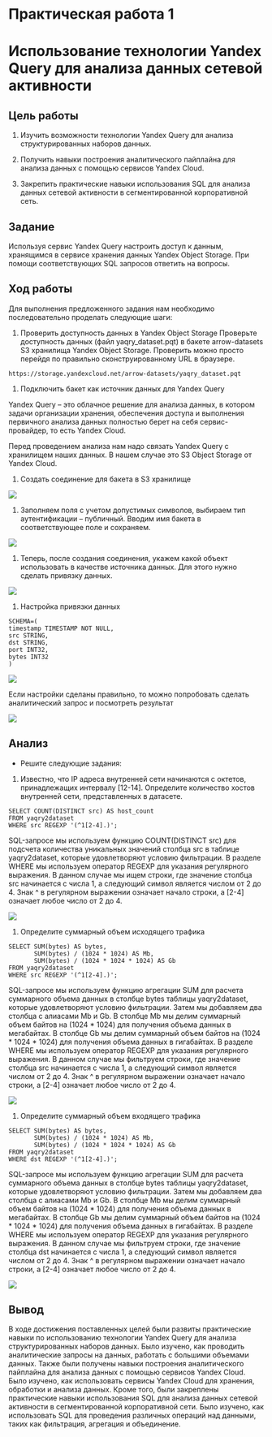 # Практическая работа 1

# Использование технологии Yandex Query для анализа данных сетевой активности

## Цель работы

1.  Изучить возможности технологии Yandex Query для анализа
    структурированных наборов данных.

2.  Получить навыки построения аналитического пайплайна для анализа
    данных с помощью сервисов Yandex Cloud.

3.  Закрепить практические навыки использования SQL для анализа данных
    сетевой активности в сегментированной корпоративной сеть.

## Задание

Используя сервис Yandex Query настроить доступ к данным, хранящимся в
сервисе хранения данных Yandex Object Storage. При помощи
соответствующих SQL запросов ответить на вопросы.

## Ход работы

Для выполнения предложенного задания нам необходимо последовательно
проделать следующие шаги:

1.  Проверить доступность данных в Yandex Object Storage Проверьте
    доступность данных (файл yaqry_dataset.pqt) в бакете arrow-datasets
    S3 хранилища Yandex Object Storage. Проверить можно просто перейдя
    по правильно сконструированному URL в браузере.

`https://storage.yandexcloud.net/arrow-datasets/yaqry_dataset.pqt`

1.  Подключить бакет как источник данных для Yandex Query

Yandex Query – это облачное решение для анализа данных, в котором задачи
организации хранения, обеспечения доступа и выполнения первичного
анализа данных полностью берет на себя сервис-провайдер, то есть Yandex
Cloud.

Перед проведением анализа нам надо связать Yandex Query с хранилищем
наших данных. В нашем случае это S3 Object Storage от Yandex Cloud.

1.  Создать соединение для бакета в S3 хранилище

![](screenhots/screen1.png)

1.  Заполняем поля с учетом допустимых символов, выбираем тип
    аутентификации – публичный. Вводим имя бакета в соответствующее поле
    и сохраняем.

![](screenhots/screen2.png)

1.  Теперь, после создания соединения, укажем какой объект использовать
    в качестве источника данных. Для этого нужно сделать привязку
    данных.

![](screenhots/screen3.png)

1.  Настройка привязки данных

<!-- -->

    SCHEMA=(
    timestamp TIMESTAMP NOT NULL,
    src STRING,
    dst STRING,
    port INT32,
    bytes INT32
    )

![](screenhots/screen4.png)

Если настройки сделаны правильно, то можно попробовать сделать
аналитический запрос и посмотреть результат

![](screenhots/screen5.png)

## Анализ

-   Решите следующие задания:

1.  Известно, что IP адреса внутренней сети начинаются с октетов,
    принадлежащих интервалу \[12-14\]. Определите количество хостов
    внутренней сети, представленных в датасете.

<!-- -->

    SELECT COUNT(DISTINCT src) AS host_count
    FROM yaqry2dataset
    WHERE src REGEXP '(^1[2-4].)';

SQL-запросе мы используем функцию COUNT(DISTINCT src) для подсчета
количества уникальных значений столбца src в таблице yaqry2dataset,
которые удовлетворяют условию фильтрации. В разделе WHERE мы используем
оператор REGEXP для указания регулярного выражения. В данном случае мы
ищем строки, где значение столбца src начинается с числа 1, а следующий
символ является числом от 2 до 4. Знак ^ в регулярном выражении означает
начало строки, а \[2-4\] означает любое число от 2 до 4.

![](screenhots/screen6.png)

1.  Определите суммарный объем исходящего трафика

<!-- -->

    SELECT SUM(bytes) AS bytes, 
           SUM(bytes) / (1024 * 1024) AS Mb,
           SUM(bytes) / (1024 * 1024 * 1024) AS Gb
    FROM yaqry2dataset
    WHERE src REGEXP '(^1[2-4].)';

SQL-запросе мы используем функцию агрегации SUM для расчета суммарного
объема данных в столбце bytes таблицы yaqry2dataset, которые
удовлетворяют условию фильтрации. Затем мы добавляем два столбца с
алиасами Mb и Gb. В столбце Mb мы делим суммарный объем байтов на (1024
\* 1024) для получения объема данных в мегабайтах. В столбце Gb мы делим
суммарный объем байтов на (1024 \* 1024 \* 1024) для получения объема
данных в гигабайтах. В разделе WHERE мы используем оператор REGEXP для
указания регулярного выражения. В данном случае мы фильтруем строки, где
значение столбца src начинается с числа 1, а следующий символ является
числом от 2 до 4. Знак ^ в регулярном выражении означает начало строки,
а \[2-4\] означает любое число от 2 до 4.

![](screenhots/screen7.png)

1.  Определите суммарный объем входящего трафика

<!-- -->

    SELECT SUM(bytes) AS bytes, 
           SUM(bytes) / (1024 * 1024) AS Mb,
           SUM(bytes) / (1024 * 1024 * 1024) AS Gb
    FROM yaqry2dataset
    WHERE dst REGEXP '(^1[2-4].)';

SQL-запросе мы используем функцию агрегации SUM для расчета суммарного
объема данных в столбце bytes таблицы yaqry2dataset, которые
удовлетворяют условию фильтрации. Затем мы добавляем два столбца с
алиасами Mb и Gb. В столбце Mb мы делим суммарный объем байтов на (1024
\* 1024) для получения объема данных в мегабайтах. В столбце Gb мы делим
суммарный объем байтов на (1024 \* 1024 \* 1024) для получения объема
данных в гигабайтах. В разделе WHERE мы используем оператор REGEXP для
указания регулярного выражения. В данном случае мы фильтруем строки, где
значение столбца dst начинается с числа 1, а следующий символ является
числом от 2 до 4. Знак ^ в регулярном выражении означает начало строки,
а \[2-4\] означает любое число от 2 до 4.

![](screenhots/screen8.png)

## Вывод

В ходе достижения поставленных целей были развиты практические навыки по
использованию технологии Yandex Query для анализа структурированных
наборов данных. Было изучено, как проводить аналитические запросы на
данных, работать с большими объемами данных. Также были получены навыки
построения аналитического пайплайна для анализа данных с помощью
сервисов Yandex Cloud. Было изучено, как использовать сервисы Yandex
Cloud для хранения, обработки и анализа данных. Кроме того, были
закреплены практические навыки использования SQL для анализа данных
сетевой активности в сегментированной корпоративной сети. Было изучено,
как использовать SQL для проведения различных операций над данными,
таких как фильтрация, агрегация и объединение.
